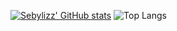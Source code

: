 [![Sebylizz' GitHub stats](https://github-readme-stats-lyart-kappa-44.vercel.app/api?username=sebylizz)](https://github.com/anuraghazra/github-readme-stats)
![Top Langs](https://github-readme-stats-lyart-kappa-44.vercel.app/api/top-langs/?username=sebylizz&size_weight=0.5&count_weight=0.5)
<!--
**sebylizz/sebylizz** is a ✨ _special_ ✨ repository because its `README.md` (this file) appears on your GitHub profile.

Here are some ideas to get you started:

- 🔭 I’m currently working on ...
- 🌱 I’m currently learning ...
- 👯 I’m looking to collaborate on ...
- 🤔 I’m looking for help with ...
- 💬 Ask me about ...
- 📫 How to reach me: ...
- 😄 Pronouns: ...
- ⚡ Fun fact: ...
-->
